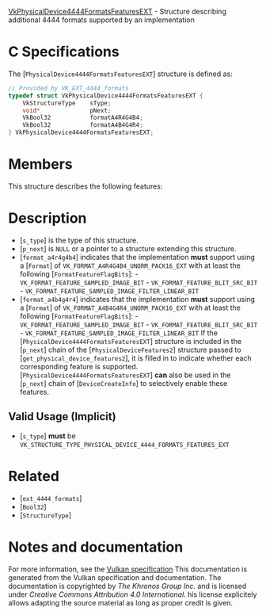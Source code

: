 [VkPhysicalDevice4444FormatsFeaturesEXT](https://www.khronos.org/registry/vulkan/specs/1.3-extensions/man/html/VkPhysicalDevice4444FormatsFeaturesEXT.html) - Structure describing additional 4444 formats supported by an implementation

# C Specifications
The [`PhysicalDevice4444FormatsFeaturesEXT`] structure is defined as:
```c
// Provided by VK_EXT_4444_formats
typedef struct VkPhysicalDevice4444FormatsFeaturesEXT {
    VkStructureType    sType;
    void*              pNext;
    VkBool32           formatA4R4G4B4;
    VkBool32           formatA4B4G4R4;
} VkPhysicalDevice4444FormatsFeaturesEXT;
```

# Members
This structure describes the following features:

# Description
- [`s_type`] is the type of this structure.
- [`p_next`] is `NULL` or a pointer to a structure extending this structure.
- [`format_a4r4g4b4`] indicates that the implementation  **must**  support using a [`Format`] of `VK_FORMAT_A4R4G4B4_UNORM_PACK16_EXT` with at least the following [`FormatFeatureFlagBits`]:  - `VK_FORMAT_FEATURE_SAMPLED_IMAGE_BIT`  - `VK_FORMAT_FEATURE_BLIT_SRC_BIT`  - `VK_FORMAT_FEATURE_SAMPLED_IMAGE_FILTER_LINEAR_BIT` 
- [`format_a4b4g4r4`] indicates that the implementation  **must**  support using a [`Format`] of `VK_FORMAT_A4B4G4R4_UNORM_PACK16_EXT` with at least the following [`FormatFeatureFlagBits`]:  - `VK_FORMAT_FEATURE_SAMPLED_IMAGE_BIT`  - `VK_FORMAT_FEATURE_BLIT_SRC_BIT`  - `VK_FORMAT_FEATURE_SAMPLED_IMAGE_FILTER_LINEAR_BIT` 
If the [`PhysicalDevice4444FormatsFeaturesEXT`] structure is included in the [`p_next`] chain of the
[`PhysicalDeviceFeatures2`] structure passed to
[`get_physical_device_features2`], it is filled in to indicate whether each
corresponding feature is supported.
[`PhysicalDevice4444FormatsFeaturesEXT`] **can**  also be used in the [`p_next`] chain of
[`DeviceCreateInfo`] to selectively enable these features.
## Valid Usage (Implicit)
-  [`s_type`] **must**  be `VK_STRUCTURE_TYPE_PHYSICAL_DEVICE_4444_FORMATS_FEATURES_EXT`

# Related
- [`ext_4444_formats`]
- [`Bool32`]
- [`StructureType`]

# Notes and documentation
For more information, see the [Vulkan specification](https://www.khronos.org/registry/vulkan/specs/1.3-extensions/html/vkspec.html)
This documentation is generated from the Vulkan specification and documentation.
The documentation is copyrighted by *The Khronos Group Inc.* and is licensed under *Creative Commons Attribution 4.0 International*.
his license explicitely allows adapting the source material as long as proper credit is given.
        